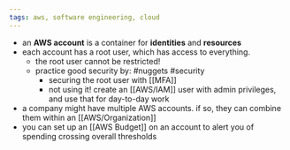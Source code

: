 ```yaml
---
tags: aws, software engineering, cloud
---
```


- an **AWS account** is a container for **identities** and **resources**
- each account has a root user, which has access to everything.
	- the root user cannot be restricted!
	- practice good security by: #nuggets #security
		- securing the root user with [[MFA]]
		- not using it! create an [[AWS/IAM]] user with admin privileges, and use that for day-to-day work
- a company might have multiple AWS accounts. if so, they can combine them within an [[AWS/Organization]]
- you can set up an [[AWS Budget]] on an account to alert you of spending crossing overall thresholds